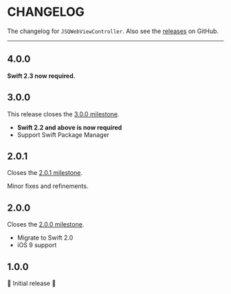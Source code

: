 # CHANGELOG

The changelog for `JSQWebViewController`. Also see the [releases](https://github.com/jessesquires/JSQWebViewController/releases) on GitHub.

--------------------------------------

4.0.0
-----

**Swift 2.3 now required.**

3.0.0
-----

This release closes the [3.0.0 milestone](https://github.com/jessesquires/JSQWebViewController/issues?utf8=✓&q=+milestone%3A3.0.0+).

- **Swift 2.2 and above is now required**
- Support Swift Package Manager

2.0.1
-----

Closes the [2.0.1 milestone](https://github.com/jessesquires/JSQWebViewController/issues?q=milestone%3A2.0.1).

Minor fixes and refinements.

2.0.0
-----

Closes the [2.0.0 milestone](https://github.com/jessesquires/JSQWebViewController/issues?q=milestone%3A2.0.0).

- Migrate to Swift 2.0
- iOS 9 support

1.0.0
-----

:tada: Initial release :tada:
